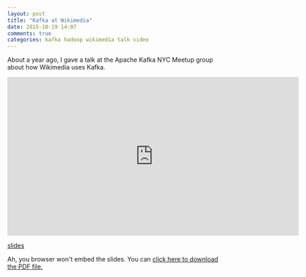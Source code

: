 ```yaml
---
layout: post
title: "Kafka at Wikimedia"
date: 2015-10-19 14:07
comments: true
categories: kafka hadoop wikimedia talk video
---
```

About a year ago, I gave a talk at the Apache Kafka NYC Meetup group about how Wikimedia uses Kafka.

<iframe width="664" height="362" src="https://www.youtube.com/embed/XPsSXczerDQ" frameborder="0" allowfullscreen></iframe>

[slides](https://upload.wikimedia.org/wikipedia/mediawiki/6/61/Kafka_at_Wikimedia.pdf)

<object data="https://upload.wikimedia.org/wikipedia/mediawiki/6/61/Kafka_at_Wikimedia.pdf" type="application/pdf" width="664" height="500">

  <p>Ah, you browser won't embed the slides.  You can <a href="https://upload.wikimedia.org/wikipedia/mediawiki/6/61/Kafka_at_Wikimedia.pdf">click here to
  download the PDF file.</a></p>

</object>
